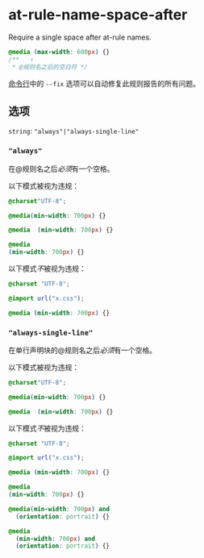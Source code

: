 # at-rule-name-space-after

Require a single space after at-rule names.

```css
@media (max-width: 600px) {}
/**   ↑
 * @规则名之后的空白符 */
```

[命令行](../../../docs/user-guide/cli.md#自动修复错误)中的 `--fix` 选项可以自动修复此规则报告的所有问题。

## 选项

`string`: `"always"|"always-single-line"`

### `"always"`

在@规则名之后*必须*有一个空格。

以下模式被视为违规：

```css
@charset"UTF-8";
```

```css
@media(min-width: 700px) {}
```

```css
@media  (min-width: 700px) {}
```

```css
@media
(min-width: 700px) {}
```

以下模式*不*被视为违规：

```css
@charset "UTF-8";
```

```css
@import url("x.css");
```

```css
@media (min-width: 700px) {}
```

### `"always-single-line"`

在单行声明块的@规则名之后*必须*有一个空格。

以下模式被视为违规：

```css
@charset"UTF-8";
```

```css
@media(min-width: 700px) {}
```

```css
@media  (min-width: 700px) {}
```

以下模式*不*被视为违规：

```css
@charset "UTF-8";
```

```css
@import url("x.css");
```

```css
@media (min-width: 700px) {}
```

```css
@media
(min-width: 700px) {}
```

```css
@media(min-width: 700px) and
  (orientation: portrait) {}
```

```css
@media
  (min-width: 700px) and
  (orientation: portrait) {}
```
